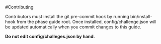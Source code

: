 #Contributing


Contributors must install the git pre-commit hook by running bin/install-hook from the phase guide root. Once installed, config/challenge.json will be updated automatically when you commit changes to this guide.

**Do not edit config/challeges.json by hand.**

